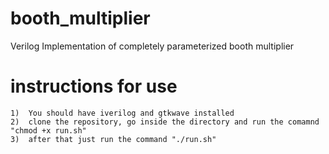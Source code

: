 # booth_multiplier
Verilog Implementation of completely parameterized booth multiplier

# instructions for use
    1)  You should have iverilog and gtkwave installed
    2)  clone the repository, go inside the directory and run the comamnd "chmod +x run.sh"
    3)  after that just run the command "./run.sh"
